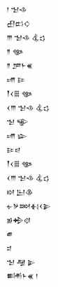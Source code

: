 <div class='block'>
<div class='line'>𒁹 𒈠𒈾</div>
<div class='line'>𒌷𒆗𒄭</div>
<div class='line'>𒐈 𒈠𒈾 𒆬𒌓</div>
<div class='line'>𒈫 𒀲</div>
<div class='line'>𒈫 𒂆𒈨𒌍</div>
<div class='line'>𒋬 𒄿</div>
<div class='line'>𒐕𒌋𒑆 𒀲</div>
<div class='line'>𒌋𒐈 𒈠𒈾 𒆬𒌓</div>
<div class='line'>𒈠 𒊍</div>
<div class='line'>𒋬 𒇽</div>
<div class='line'>𒄿𒁀</div>
<div class='line'>𒐕𒌋𒑆 𒀲</div>
<div class='line'>𒌋𒐈 𒈠𒈾 𒆬𒌓</div>
<div class='line'>𒊭 𒌨𒆠</div>
<div class='line'>𒉡𒃻𒇷𒈬𒌋𒉌</div>
<div class='line'>𒂊𒄈𒋼</div>
<div class='line'>𒌑</div>
<div class='line'>𒄑</div>
<div class='line'>𒈠 𒆷 𒉌</div>
<div class='line'>𒌦𒈨𒌍 𒁹</div>
</div>